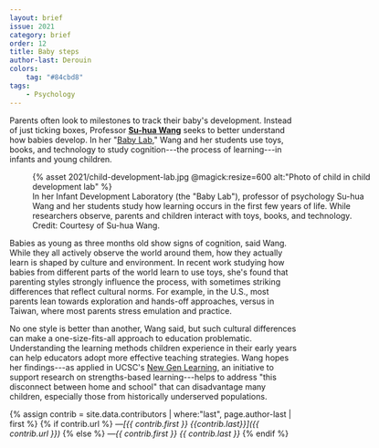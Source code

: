 ```yaml
---
layout: brief
issue: 2021
category: brief
order: 12
title: Baby steps
author-last: Derouin
colors:
    tag: "#84cbd8"
tags:
    - Psychology
---
```


Parents often look to milestones to track their baby's development. Instead of just ticking boxes, Professor [**Su-hua Wang**](https://suhua.sites.ucsc.edu/page-builder/) seeks to better understand how babies develop. In her "[Baby Lab](https://suhua.sites.ucsc.edu/)," Wang and her students use toys, books, and technology to study cognition---the process of learning---in infants and young children.

<figure style="width:600px">
  {% asset 2021/child-development-lab.jpg @magick:resize=600 alt:"Photo of child in child development lab" %}<figcaption markdown="span">In her Infant Development Laboratory (the "Baby Lab"), professor of psychology Su-hua Wang and her students study how learning occurs in the first few years of life. While researchers observe, parents and children interact with toys, books, and technology. Credit: Courtesy of Su-hua Wang.</figcaption>
</figure>

Babies as young as three months old show signs of cognition, said Wang. While they all actively observe the world around them, how they actually learn is shaped by culture and environment. In recent work studying how babies from different parts of the world learn to use toys, she's found that parenting styles strongly influence the process, with sometimes striking differences that reflect cultural norms. For example, in the U.S., most parents lean towards exploration and hands-off approaches, versus in Taiwan, where most parents stress emulation and practice.

No one style is better than another, Wang said, but such cultural differences can make a one-size-fits-all approach to education problematic. Understanding the learning methods children experience in their early years can help educators adopt more effective teaching strategies. Wang hopes her findings---as applied in UCSC's [New Gen Learning](https://transform.ucsc.edu/work/newgenlearning/), an initiative to support research on strengths-based learning---helps to address "this disconnect between home and school" that can disadvantage many children, especially those from historically underserved populations.

{% assign contrib = site.data.contributors | where:"last", page.author-last | first %}
{% if contrib.url %}
*&mdash;[{{ contrib.first }} {{contrib.last}}]({{ contrib.url }})*
{% else %}
*&mdash;{{ contrib.first }} {{ contrib.last }}*
{% endif %}
